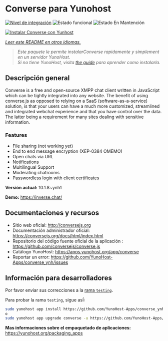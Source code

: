 <!--
Este archivo README esta generado automaticamente<https://github.com/YunoHost/apps/tree/master/tools/readme_generator>
No se debe editar a mano.
-->

# Converse para Yunohost

[![Nivel de integración](https://apps.yunohost.org/badge/integration/converse)](https://ci-apps.yunohost.org/ci/apps/converse/)
![Estado funcional](https://apps.yunohost.org/badge/state/converse)
![Estado En Mantención](https://apps.yunohost.org/badge/maintained/converse)

[![Instalar Converse con Yunhost](https://install-app.yunohost.org/install-with-yunohost.svg)](https://install-app.yunohost.org/?app=converse)

*[Leer este README en otros idiomas.](./ALL_README.md)*

> *Este paquete le permite instalarConverse rapidamente y simplement en un servidor YunoHost.*  
> *Si no tiene YunoHost, visita [the guide](https://yunohost.org/install) para aprender como instalarla.*

## Descripción general

Converse is a free and open-source XMPP chat client written in JavaScript which can be tightly integrated into any website.
The benefit of using converse.js as opposed to relying on a SaaS (software-as-a-service) solution, is that your users can have a much more customized, streamlined and integrated webchat experience and that you have control over the data. The latter being a requirement for many sites dealing with sensitive information.

### Features

- File sharing (not working yet) 
- End to end message encryption (XEP-0384 OMEMO)
- Open chats via URL
- Notifications
- Multilingual Support
- Moderating chatrooms
- Passwordless login with client certificates


**Versión actual:** 10.1.8~ynh1

**Demo:** <https://inverse.chat/>
## Documentaciones y recursos

- Sitio web oficial: <http://conversejs.org>
- Documentación administrador oficial: <https://conversejs.org/docs/html/index.html>
- Repositorio del código fuente oficial de la aplicación : <https://github.com/conversejs/converse.js>
- Catálogo YunoHost: <https://apps.yunohost.org/app/converse>
- Reportar un error: <https://github.com/YunoHost-Apps/converse_ynh/issues>

## Información para desarrolladores

Por favor enviar sus correcciones a la [rama `testing`](https://github.com/YunoHost-Apps/converse_ynh/tree/testing).

Para probar la rama `testing`, sigue asÍ:

```bash
sudo yunohost app install https://github.com/YunoHost-Apps/converse_ynh/tree/testing --debug
o
sudo yunohost app upgrade converse -u https://github.com/YunoHost-Apps/converse_ynh/tree/testing --debug
```

**Mas informaciones sobre el empaquetado de aplicaciones:** <https://yunohost.org/packaging_apps>
